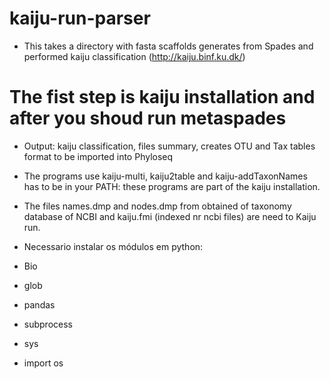 # kaiju-run-parser

* This takes a directory with fasta scaffolds generates from Spades and performed kaiju classification (http://kaiju.binf.ku.dk/)
# The fist step is kaiju installation and after you shoud run metaspades

- Output: kaiju classification, files summary, creates OTU and Tax tables format to be imported into Phyloseq 
- The programs use kaiju-multi, kaiju2table and kaiju-addTaxonNames has to be in your PATH: these programs are part of the kaiju installation.

- The files names.dmp and nodes.dmp from obtained of taxonomy database of NCBI and kaiju.fmi (indexed nr ncbi files) are need to Kaiju run.

- Necessario instalar os módulos em python:
- Bio
- glob
- pandas
- subprocess
- sys
- import os

